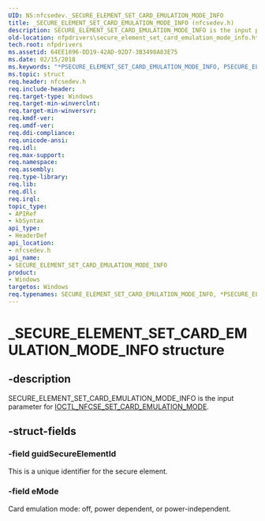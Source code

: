 ```yaml
---
UID: NS:nfcsedev._SECURE_ELEMENT_SET_CARD_EMULATION_MODE_INFO
title: _SECURE_ELEMENT_SET_CARD_EMULATION_MODE_INFO (nfcsedev.h)
description: SECURE_ELEMENT_SET_CARD_EMULATION_MODE_INFO is the input parameter for IOCTL_NFCSE_SET_CARD_EMULATION_MODE.
old-location: nfpdrivers\secure_element_set_card_emulation_mode_info.htm
tech.root: nfpdrivers
ms.assetid: 64EE1896-DD19-42AD-92D7-3B3498A83E75
ms.date: 02/15/2018
ms.keywords: "*PSECURE_ELEMENT_SET_CARD_EMULATION_MODE_INFO, PSECURE_ELEMENT_SET_CARD_EMULATION_MODE_INFO, PSECURE_ELEMENT_SET_CARD_EMULATION_MODE_INFO structure pointer [Near-Field Proximity Drivers], SECURE_ELEMENT_SET_CARD_EMULATION_MODE_INFO, SECURE_ELEMENT_SET_CARD_EMULATION_MODE_INFO structure [Near-Field Proximity Drivers], _SECURE_ELEMENT_SET_CARD_EMULATION_MODE_INFO, nfcsedev/PSECURE_ELEMENT_SET_CARD_EMULATION_MODE_INFO, nfcsedev/SECURE_ELEMENT_SET_CARD_EMULATION_MODE_INFO, nfpdrivers.secure_element_set_card_emulation_mode_info"
ms.topic: struct
req.header: nfcsedev.h
req.include-header: 
req.target-type: Windows
req.target-min-winverclnt: 
req.target-min-winversvr: 
req.kmdf-ver: 
req.umdf-ver: 
req.ddi-compliance: 
req.unicode-ansi: 
req.idl: 
req.max-support: 
req.namespace: 
req.assembly: 
req.type-library: 
req.lib: 
req.dll: 
req.irql: 
topic_type:
- APIRef
- kbSyntax
api_type:
- HeaderDef
api_location:
- nfcsedev.h
api_name:
- SECURE_ELEMENT_SET_CARD_EMULATION_MODE_INFO
product:
- Windows
targetos: Windows
req.typenames: SECURE_ELEMENT_SET_CARD_EMULATION_MODE_INFO, *PSECURE_ELEMENT_SET_CARD_EMULATION_MODE_INFO
---
```


# _SECURE_ELEMENT_SET_CARD_EMULATION_MODE_INFO structure


## -description


SECURE_ELEMENT_SET_CARD_EMULATION_MODE_INFO is the input parameter for  <a href="https://docs.microsoft.com/windows-hardware/drivers/ddi/content/nfcsedev/ni-nfcsedev-ioctl_nfcse_set_card_emulation_mode">IOCTL_NFCSE_SET_CARD_EMULATION_MODE</a>.


## -struct-fields




### -field guidSecureElementId

This is a unique identifier for the secure element.


### -field eMode

Card emulation mode: off, power dependent, or power-independent.


